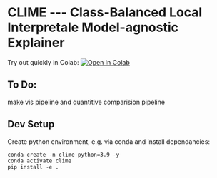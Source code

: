 # CLIME --- Class-Balanced Local Interpretale Model-agnostic Explainer
Try out quickly in Colab: [![Open In Colab](https://colab.research.google.com/assets/colab-badge.svg)](https://colab.research.google.com/github/mattclifford1/CLIME/blob/main/pipeline.ipynb)

## To Do:
make vis pipeline and quantitive comparision pipeline

## Dev Setup
Create python environment, e.g. via conda and install dependancies:
```
conda create -n clime python=3.9 -y
conda activate clime
pip install -e .
```

